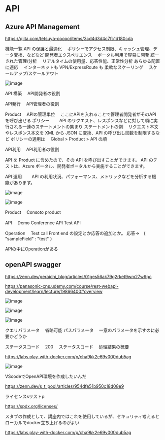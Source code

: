 # API
## Azure API Management
https://qiita.com/tetsuya-ooooo/items/3cd4d3d4c7fc1d180cda


機能一覧
API の保護と最適化
　ポリシーでアクセス制限、キャッシュ管理、データ変換、などなど
開発者エクスペリエンス
　ポータル利用で容易に開発
統一された管理/分析
　リアルタイムの使用量、応答性能、正常性分析
あらゆる配置に適応
　インターネットも VPN/ExpressRoute も
柔軟なスケーリング
　スケールアップ/スケールアウト
 
![image](https://user-images.githubusercontent.com/58873037/236199872-30cdec2d-ecb2-42e8-81bd-6787f3164d59.png)

API 構築
　API開発者の役割
 
API発行
　API管理者の役割

Product
　APIの管理単位
　ここにAPIを入れることで管理者開発者がそのAPIを呼び出せる
 ポリシー
　　API のリクエスト、レスポンスなどに対して順に実行される一連のステートメントの集まり
  ステートメントの例
  　リクエスト本文やレスポンス本文を XML から JSON に変換、API の呼び出し回数を制限するなど
  ポリシーの適用は
  　Global > Product > API の順


API利用
　API利用者の役割
 
 API を Product に含めたので、その API を呼び出すことができます。
 API のテストは、Azure ポータル、開発者ポータルから実施することができます。
 
 
 API 運用
　　API の利用状況、パフォーマンス、メトリックなどを分析する機能があります。

![image](https://user-images.githubusercontent.com/58873037/236207209-43665456-76b7-4097-8737-47a6f471461e.png)


![image](https://user-images.githubusercontent.com/58873037/236207372-d3a0f768-0dbf-42d8-a27d-0ac2fc482051.png)


Product
　Consoto product


API
　Demo Conference API
  Test API

Operation
　Test call
   Front end の設定とか応答の追加とか。
   応答→　{ "sampleField" : "test" }

APIの中にOperationがある


## openAPI swagger
https://zenn.dev/peraichi_blog/articles/01ges56ak79g2rket9wm27w9pc

https://panasonic-cns.udemy.com/course/rest-webapi-development/learn/lecture/19866400#overview


![image](https://user-images.githubusercontent.com/58873037/236363030-3a8953ff-a50a-45c4-b747-e137820e69d9.png)

![image](https://user-images.githubusercontent.com/58873037/236363909-87a06ae7-0892-4d67-9f15-01362c17c976.png)


![image](https://user-images.githubusercontent.com/58873037/236364981-db1a290c-8146-454c-a2b7-f3595e9a5821.png)

クエリパラメータ
　省略可能
パスパラメータ
　一意のパラメータを示すのに必要かどうか
 
ステータスコード
　200
 　ステータスコード
  　処理結果の概要


https://labs.play-with-docker.com/p/cha9kk2e69v000dub5ag
 
 ![image](https://user-images.githubusercontent.com/58873037/236365109-69dfd655-495e-4838-90ba-5fbd6e37972f.png)
 
 VScodeでOpenAPI環境を作成したいんだ
 
 https://zenn.dev/s_t_pool/articles/954dfe51b950c18d08e9
 
 ライセンスsリストp
 
 https://spdx.org/licenses/

スタブの作成として、講座内ではこれを使用しているが、セキュリティ考えるとローカルでdocker立ち上げるのがよい

https://labs.play-with-docker.com/p/cha9kk2e69v000dub5ag
